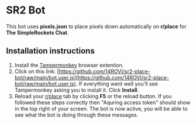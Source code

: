 # SR2 Bot

This bot uses **pixels.json** to place pixels down automatically on **r/place** for **The SimpleRockets Chat**.

## Installation instructions

1. Install the [Tampermonkey](https://www.tampermonkey.net/) browser extention.
2. Click on this link: [https://github.com/14ROVI/sr2-place-bot/raw/main/bot.user.js](https://github.com/14ROVI/sr2-place-bot/raw/main/bot.user.js). If everything went well you'll see Tampermonkey asking you to install it. Click **Install**.
3. Reload your [r/place](https://www.reddit.com/r/place) tab by clicking **F5** or the reload button. If you followed these steps correctly then "Aquring access token" should show in the top right of your screen. The bot is now active, you will be able to see what the bot is doing through these messages.
